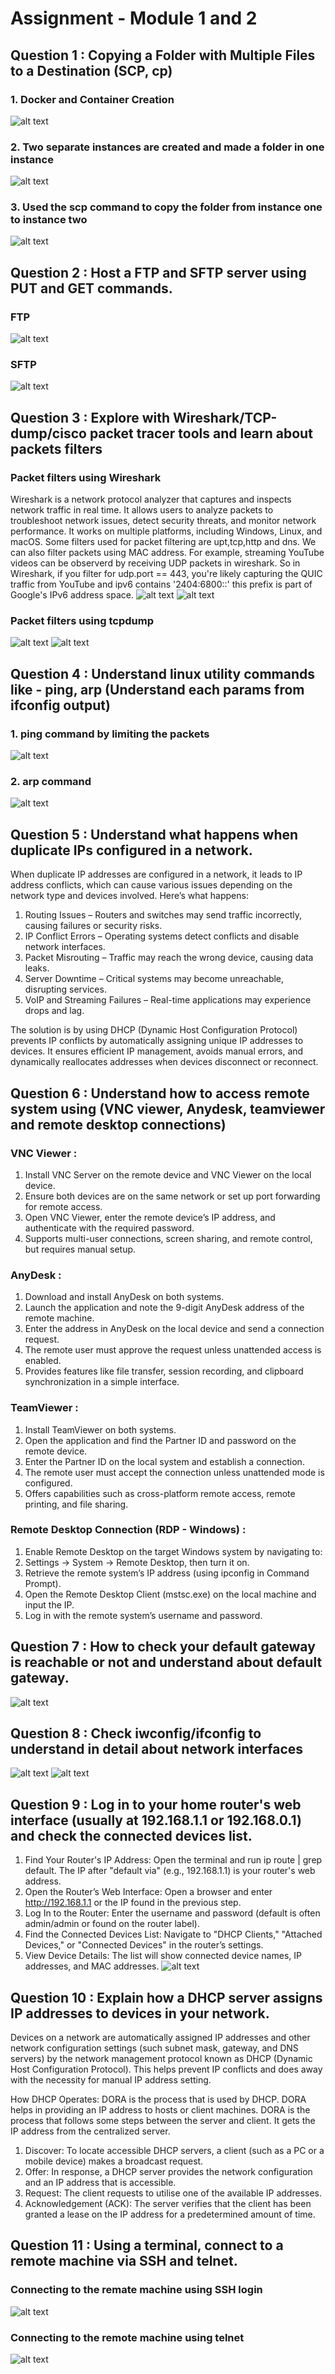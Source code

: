 # Assignment - Module 1 and 2

## Question 1 : Copying a Folder with Multiple Files to a Destination (SCP, cp)
### 1. Docker and Container Creation
  ![alt text](1.png)
### 2. Two separate instances are created and made a folder in one instance
  ![alt text](2.png)
### 3. Used the scp command to copy the folder from instance one to instance two
  ![alt text](3.png)

## Question 2 : Host a FTP and SFTP server using PUT and GET commands.
### FTP 
  ![alt text](9.png)
### SFTP
  ![alt text](6.png)

## Question 3 : Explore with Wireshark/TCP-dump/cisco packet tracer tools and learn about packets filters
### Packet filters using Wireshark
Wireshark is a network protocol analyzer that captures and inspects network traffic in real time. It allows users to analyze packets to troubleshoot network issues, detect security threats, and monitor network performance. It works on multiple platforms, including Windows, Linux, and macOS.
Some filters used for packet filtering are upt,tcp,http and dns. We can also filter packets using MAC address.
For example, streaming YouTube videos can be observerd by receiving UDP packets in wireshark. So in Wireshark, if you filter for udp.port == 443, you're likely capturing the QUIC traffic from YouTube and ipv6 contains '2404:6800::' this prefix is part of Google's IPv6 address space.
  ![alt text](13.png)
  ![alt text](14.png)
### Packet filters using tcpdump
  ![alt text](16.png) ![alt text](17.png)
## Question 4 : Understand linux utility commands like - ping, arp (Understand each params from ifconfig output)
### 1. ping command by limiting the packets
  ![alt text](7.png)
### 2. arp command
  ![alt text](8.png)

## Question 5 : Understand what happens when duplicate IPs configured in a network.
When duplicate IP addresses are configured in a network, it leads to IP address conflicts, which can cause various issues depending on the network type and devices involved. Here’s what happens:
1. Routing Issues – Routers and switches may send traffic incorrectly, causing failures or security risks.
2. IP Conflict Errors – Operating systems detect conflicts and disable network interfaces.
3. Packet Misrouting – Traffic may reach the wrong device, causing data leaks.
4. Server Downtime – Critical systems may become unreachable, disrupting services.
5. VoIP and Streaming Failures – Real-time applications may experience drops and lag.

The solution is by using  DHCP (Dynamic Host Configuration Protocol) prevents IP conflicts by automatically assigning unique IP addresses to devices. It ensures efficient IP management, avoids manual errors, and dynamically reallocates addresses when devices disconnect or reconnect.

## Question 6 : Understand how to access remote system using (VNC viewer, Anydesk, teamviewer and remote desktop connections)

### VNC Viewer :
1. Install VNC Server on the remote device and VNC Viewer on the local device.
2. Ensure both devices are on the same network or set up port forwarding for remote access.
3. Open VNC Viewer, enter the remote device’s IP address, and authenticate with the required password.
4. Supports multi-user connections, screen sharing, and remote control, but requires manual setup.

### AnyDesk :
1. Download and install AnyDesk on both systems.
2. Launch the application and note the 9-digit AnyDesk address of the remote machine.
3. Enter the address in AnyDesk on the local device and send a connection request.
4. The remote user must approve the request unless unattended access is enabled.
5. Provides features like file transfer, session recording, and clipboard synchronization in a simple interface.

### TeamViewer :
1. Install TeamViewer on both systems.
2. Open the application and find the Partner ID and password on the remote device.
3. Enter the Partner ID on the local system and establish a connection.
4. The remote user must accept the connection unless unattended mode is configured.
5. Offers capabilities such as cross-platform remote access, remote printing, and file sharing.

### Remote Desktop Connection (RDP - Windows) :
1. Enable Remote Desktop on the target Windows system by navigating to:
2. Settings → System → Remote Desktop, then turn it on.
3. Retrieve the remote system’s IP address (using ipconfig in Command Prompt).
4. Open the Remote Desktop Client (mstsc.exe) on the local machine and input the IP.
5. Log in with the remote system’s username and password.

## Question 7 : How to check your default gateway is reachable or not and understand about default gateway.
  ![alt text](10.png)

## Question 8 : Check iwconfig/ifconfig to understand in detail about network interfaces 
  ![alt text](11.png)
  ![alt text](12.png)

## Question 9 : Log in to your home router's web interface (usually at 192.168.1.1 or 192.168.0.1) and check the connected devices list.
1. Find Your Router's IP Address: Open the terminal and run ip route | grep default. The IP after "default via" (e.g., 192.168.1.1) is your router's web address.
2. Open the Router’s Web Interface: Open a browser and enter http://192.168.1.1 or the IP found in the previous step.
3. Log In to the Router: Enter the username and password (default is often admin/admin or found on the router label).
4. Find the Connected Devices List: Navigate to "DHCP Clients," "Attached Devices," or "Connected Devices" in the router’s settings.
5. View Device Details: The list will show connected device names, IP addresses, and MAC addresses.
  ![alt text](15.png)
## Question 10 : Explain how a DHCP server assigns IP addresses to devices in your network.
Devices on a network are automatically assigned IP addresses and other network configuration settings (such subnet mask, gateway, and DNS servers) by the network management protocol known as DHCP (Dynamic Host Configuration Protocol). This helps prevent IP conflicts and does away with the necessity for manual IP address setting.

How DHCP Operates: 
DORA is the process that is used by DHCP. DORA helps in providing an IP address to hosts or client machines. DORA is the process that follows some steps between the server and client. It gets the IP address from the centralized server.
1. Discover: To locate accessible DHCP servers, a client (such as a PC or a mobile device) makes a broadcast request.
2. Offer: In response, a DHCP server provides the network configuration and an IP address that is accessible.
3. Request: The client requests to utilise one of the available IP addresses.
4. Acknowledgement (ACK): The server verifies that the client has been granted a lease on the IP address for a predetermined amount of time.

## Question 11 : Using a terminal, connect to a remote machine via SSH and telnet.
### Connecting to the remate machine using SSH login
  ![alt text](18.png)
### Connecting to the remote machine using telnet
  ![alt text](19.png)



